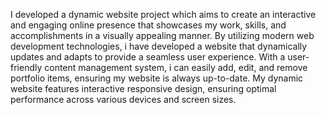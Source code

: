 I developed a dynamic website project which aims to create an interactive and engaging online presence that showcases my work, skills, and accomplishments in a visually appealing manner. By utilizing modern web development technologies, i have developed a website that dynamically updates and adapts to provide a seamless user experience. With a user-friendly content management system, i can easily add, edit, and remove portfolio items, ensuring my website is always up-to-date. My dynamic website features interactive responsive design, ensuring optimal performance across various devices and screen sizes.
